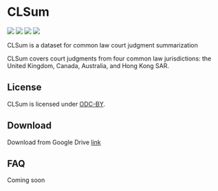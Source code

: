 # CLSum

![](https://img.shields.io/badge/version-v1.0-blue.svg)
![](https://img.shields.io/badge/language-ENG-lightgrey.svg)
[![](https://img.shields.io/badge/license-ODCBy-green.svg)](https://opendatacommons.org/licenses/by/1-0/)
[![](https://img.shields.io/badge/author-@sq-red.svg)](https://stevenlau6.github.io/)


CLSum is a dataset for common law court judgment summarization

CLSum covers court judgments from four common law jurisdictions: the United Kingdom, Canada, Australia, and Hong Kong SAR.

## License
CLSum is licensed under [ODC-BY](https://opendatacommons.org/licenses/by/1-0/).

## Download

Download from Google Drive [link](https://drive.google.com/drive/folders/1qAUr1uUxTFhX6Uuceu8wR2Uhl_mQGs3T?usp=drive_link)

## FAQ
Coming soon




